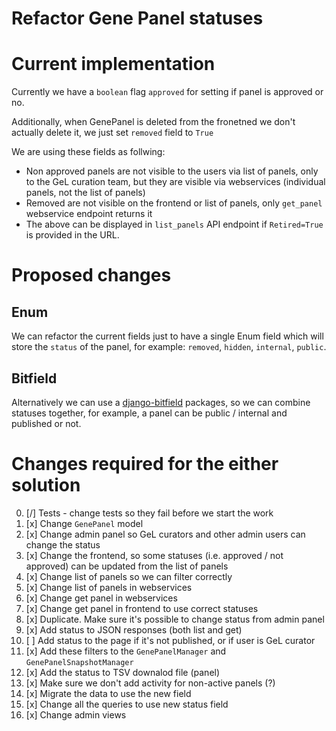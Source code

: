 Refactor Gene Panel statuses
============================

# Current implementation

Currently we have a `boolean` flag `approved` for setting if panel is approved or no.

Additionally, when GenePanel is deleted from the fronetned we don't actually delete it, we just set `removed` field to `True`

We are using these fields as follwing:

- Non approved panels are not visible to the users via list of panels, only to the GeL curation team, but they are visible via webservices (individual panels, not the list of panels)
- Removed are not visible on the frontend or list of panels, only `get_panel` webservice endpoint returns it
- The above can be displayed in `list_panels` API endpoint if `Retired=True` is provided in the URL.

# Proposed changes

## Enum

We can refactor the current fields just to have a single Enum field which will store the `status` of the panel, for example: `removed`, `hidden`, `internal`, `public`.

## Bitfield

Alternatively we can use a [django-bitfield](https://pypi.org/project/django-bitfield/) packages, so we can combine statuses together, for example, a panel can be public / internal and published or not.

# Changes required for the either solution

0. [/] Tests - change tests so they fail before we start the work
1. [x] Change `GenePanel` model
2. [x] Change admin panel so GeL curators and other admin users can change the status
3. [x] Change the frontend, so some statuses (i.e. approved / not approved) can be updated from the list of panels
4. [x] Change list of panels so we can filter correctly
5. [x] Change list of panels in webservices
6. [x] Change get panel in webservices
7. [x] Change get panel in frontend to use correct statuses
8. [x] Duplicate. Make sure it's possible to change status from admin panel
9. [x] Add status to JSON responses (both list and get)
10. [ ] Add status to the page if it's not published, or if user is GeL curator
11. [x] Add these filters to the `GenePanelManager` and `GenePanelSnapshotManager`
12. [x] Add the status to TSV downalod file (panel)
13. [x] Make sure we don't add activity for non-active panels (?)
14. [x] Migrate the data to use the new field
15. [x] Change all the queries to use new status field
16. [x] Change admin views
